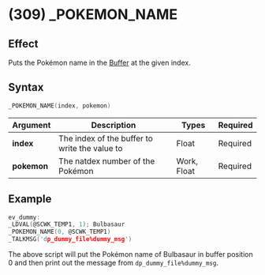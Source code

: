 # (309) _POKEMON_NAME

## Effect

Puts the Pokémon name in the [Buffer](../../../dictionary/glossary.md#text-output-buffer) at the given index.

## Syntax

```c
_POKEMON_NAME(index, pokemon)
```

| Argument | Description | Types | Required |
| - | - | - | - |
| **index** | The index of the buffer to write the value to | Float | Required |
| **pokemon** | The natdex number of the Pokémon | Work, Float | Required |

## Example

```c
ev_dummy:
_LDVAL(@SCWK_TEMP1, 1); Bulbasaur
_POKEMON_NAME(0, @SCWK_TEMP1)
_TALKMSG('dp_dummy_file%dummy_msg')
```

The above script will put the Pokémon name of Bulbasaur in buffer position 0 and then print out the message from `dp_dummy_file%dummy_msg`.
